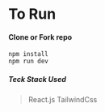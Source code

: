 # To Run

#### Clone or Fork repo

```
npm install
npm run dev

```

##### Teck Stack Used

> React.js
> TailwindCss
